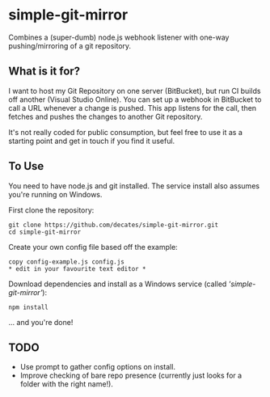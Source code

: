 # simple-git-mirror
Combines a (super-dumb) node.js webhook listener with one-way pushing/mirroring of a git repository.

## What is it for?
I want to host my Git Repository on one server (BitBucket), but run CI builds off another (Visual Studio Online). You can set up a webhook in BitBucket to call a URL whenever a change is pushed. This app listens for the call, then fetches and pushes the changes to another Git repository.

It's not really coded for public consumption, but feel free to use it as a starting point and get in touch if you find it useful.

## To Use
You need to have node.js and git installed. The service install also assumes you're running on Windows.

First clone the repository:

    git clone https://github.com/decates/simple-git-mirror.git
    cd simple-git-mirror

Create your own config file based off the example:

    copy config-example.js config.js
    * edit in your favourite text editor *

Download dependencies and install as a Windows service (called *'simple-git-mirror'*):

    npm install

... and you're done!


## TODO

* Use prompt to gather config options on install.
* Improve checking of bare repo presence (currently just looks for a folder with the right name!).
